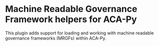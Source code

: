 # Machine Readable Governance Framework helpers for ACA-Py

This plugin adds support for loading and working with machine readable
governance frameworks (MRGFs) within ACA-Py.

